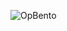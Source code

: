 ![OpBento](https://firebasestorage.googleapis.com/v0/b/smartkaksha-fe32c.appspot.com/o/opbento%2Fsuryansh4424246f3.png?alt=media)
